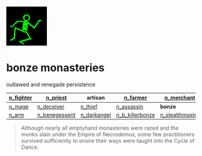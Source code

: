 ![dancer](assets/dancer.gif)

# bonze monasteries

 outlawed and renegade persistence

|  [n_fighter](n_fighter.md)  |  [n_priest](n_priest.md)              | **artisan**                     |  [n_farmer](n_farmer.md)                |  [n_merchant](n_merchant.md)            | 
| --------------------------- | ------------------------------------- | ------------------------------- | --------------------------------------- | --------------------------------------- | 
|  [n_mage](n_mage.md)        |  [n_deceiver](n_deceiver.md)          |  [n_thief](n_thief.md)          |  [n_assassin](n_assassin.md)            | **bonze**                               | 
|  [n_arm](n_arm.md)          |  [n_benegesserit](n_benegesserit.md)  |  [n_darkangel](n_darkangel.md)  |  [n_b_killerbonze](n_b_killerbonze.md)  |  [n_stealthmaster](n_stealthmaster.md)  | 
>
>   Although nearly all emptyhand monasteries were razed and the monks slain under the Empire of Necrodemus, some few practitioners survived sufficiently to ensire their ways were taught into the Cycle of Dance. 

 